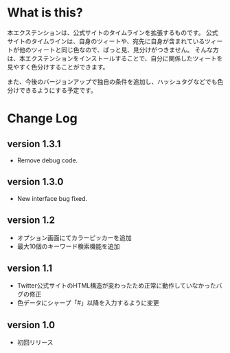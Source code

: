 # What is this?
本エクステンションは、公式サイトのタイムラインを拡張するものです。
公式サイトのタイムラインは、自身のツィートや、宛先に自身が含まれているツィートが他のツィートと同じ色なので、ぱっと見、見分けがつきません。
そんな方は、本エクステンションをインストールすることで、自分に関係したツィートを見やすく色分けすることができます。

また、今後のバージョンアップで独自の条件を追加し、ハッシュタグなどでも色分けできるようにする予定です。

# Change Log 
## version 1.3.1
- Remove debug code.

## version 1.3.0
- New interface bug fixed.

## version 1.2
- オプション画面にてカラーピッカーを追加
- 最大10個のキーワード検索機能を追加

## version 1.1
- Twitter公式サイトのHTML構造が変わったため正常に動作していなかったバグの修正
- 色データにシャープ「#」以降を入力するように変更

## version 1.0
- 初回リリース
